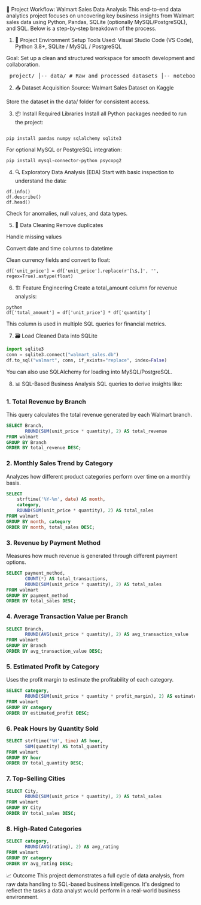 🚀 Project Workflow: Walmart Sales Data Analysis
This end-to-end data analytics project focuses on uncovering key business insights from Walmart sales data using Python, Pandas, SQLite (optionally MySQL/PostgreSQL), and SQL. Below is a step-by-step breakdown of the process.

1. 📁 Project Environment Setup
Tools Used: Visual Studio Code (VS Code), Python 3.8+, SQLite / MySQL / PostgreSQL

Goal: Set up a clean and structured workspace for smooth development and collaboration.

<pre> project/ │-- data/ # Raw and processed datasets │-- notebooks/ # Jupyter Notebooks for EDA and analysis │-- sql_queries/ # All SQL scripts used in the project │-- README.md # Project documentation │-- requirements.txt # Required Python libraries </pre>

2. 📥 Dataset Acquisition
Source: Walmart Sales Dataset on Kaggle

Store the dataset in the data/ folder for consistent access.

3. 📦 Install Required Libraries
Install all Python packages needed to run the project:
```

pip install pandas numpy sqlalchemy sqlite3
```
For optional MySQL or PostgreSQL integration:
```
pip install mysql-connector-python psycopg2
```
4. 🔍 Exploratory Data Analysis (EDA)
Start with basic inspection to understand the data:

```
df.info()
df.describe()
df.head()
```
Check for anomalies, null values, and data types.

5. 🧹 Data Cleaning
Remove duplicates

Handle missing values

Convert date and time columns to datetime

Clean currency fields and convert to float:

```
df['unit_price'] = df['unit_price'].replace(r'[\$,]', '', regex=True).astype(float)
```
6. 🏗️ Feature Engineering
Create a total_amount column for revenue analysis:
```
python
df['total_amount'] = df['unit_price'] * df['quantity']
```
This column is used in multiple SQL queries for financial metrics.

7. 🗃️ Load Cleaned Data into SQLite
```python
import sqlite3
conn = sqlite3.connect("walmart_sales.db")
df.to_sql("walmart", conn, if_exists="replace", index=False)
```
You can also use SQLAlchemy for loading into MySQL/PostgreSQL.

8. 📊 SQL-Based Business Analysis
SQL queries to derive insights like:

### 1. Total Revenue by Branch
This query calculates the total revenue generated by each Walmart branch.

```sql
SELECT Branch,
       ROUND(SUM(unit_price * quantity), 2) AS total_revenue
FROM walmart
GROUP BY Branch
ORDER BY total_revenue DESC;
```
### 2. Monthly Sales Trend by Category
Analyzes how different product categories perform over time on a monthly basis.

```sql
SELECT 
    strftime('%Y-%m', date) AS month,
    category,
    ROUND(SUM(unit_price * quantity), 2) AS total_sales
FROM walmart
GROUP BY month, category
ORDER BY month, total_sales DESC;
```
### 3. Revenue by Payment Method
Measures how much revenue is generated through different payment options.
```sql
SELECT payment_method,
       COUNT(*) AS total_transactions,
       ROUND(SUM(unit_price * quantity), 2) AS total_sales
FROM walmart
GROUP BY payment_method
ORDER BY total_sales DESC;
```
### 4. Average Transaction Value per Branch
```sql
SELECT Branch,
       ROUND(AVG(unit_price * quantity), 2) AS avg_transaction_value
FROM walmart
GROUP BY Branch
ORDER BY avg_transaction_value DESC;
```
### 5. Estimated Profit by Category
Uses the profit margin to estimate the profitability of each category.
```sql
SELECT category,
       ROUND(SUM(unit_price * quantity * profit_margin), 2) AS estimated_profit
FROM walmart
GROUP BY category
ORDER BY estimated_profit DESC;
```
### 6. Peak Hours by Quantity Sold
```sql
SELECT strftime('%H', time) AS hour,
       SUM(quantity) AS total_quantity
FROM walmart
GROUP BY hour
ORDER BY total_quantity DESC;
```
### 7. Top-Selling Cities
```sql
SELECT City,
       ROUND(SUM(unit_price * quantity), 2) AS total_sales
FROM walmart
GROUP BY City
ORDER BY total_sales DESC;
```
### 8. High-Rated Categories
```sql
SELECT category,
       ROUND(AVG(rating), 2) AS avg_rating
FROM walmart
GROUP BY category
ORDER BY avg_rating DESC;
```




📈 Outcome
This project demonstrates a full cycle of data analysis, from raw data handling to SQL-based business intelligence. It's designed to reflect the tasks a data analyst would perform in a real-world business environment.
